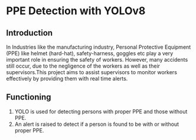 # PPE Detection with YOLOv8


## Introduction

In Industries like the manufacturing industry, Personal Protective Equipment (PPE) like helmet (hard-hat), safety-harness, goggles etc play a very important role 
in ensuring the safety of workers. However, many accidents still occur, due to the negligence of the workers as well as their supervisors.This project aims to assist
supervisors to monitor workers effectively by providing them with real time alerts.

## Functioning

1. YOLO is used for detecting persons with proper PPE and those without PPE.
2. An alert is raised to detect if a person is found to be with or without proper PPE.
